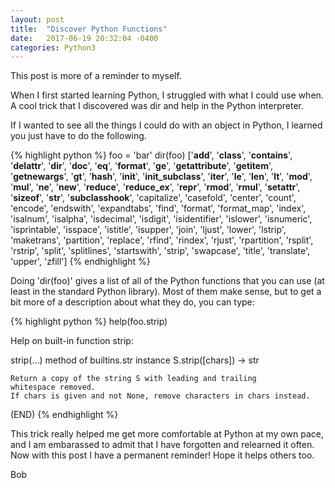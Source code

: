 ```yaml
---
layout: post
title:  "Discover Python Functions"
date:   2017-06-19 20:32:04 -0400
categories: Python3
---
```

This post is more of a reminder to myself.

When I first started learning Python, I struggled with what I could use when. A cool trick that I discovered was dir and help in the Python interpreter.

If I wanted to see all the things I could do with an object in Python, I learned you just have to do the following.

{% highlight python %}
foo = 'bar'
dir(foo)
['__add__', '__class__', '__contains__', '__delattr__', '__dir__', '__doc__', '__eq__', '__format__', '__ge__', '__getattribute__', '__getitem__', '__getnewargs__', '__gt__', '__hash__', '__init__', '__init_subclass__', '__iter__', '__le__', '__len__', '__lt__', '__mod__', '__mul__', '__ne__', '__new__', '__reduce__', '__reduce_ex__', '__repr__', '__rmod__', '__rmul__', '__setattr__', '__sizeof__', '__str__', '__subclasshook__', 'capitalize', 'casefold', 'center', 'count', 'encode', 'endswith', 'expandtabs', 'find', 'format', 'format_map', 'index', 'isalnum', 'isalpha', 'isdecimal', 'isdigit', 'isidentifier', 'islower', 'isnumeric', 'isprintable', 'isspace', 'istitle', 'isupper', 'join', 'ljust', 'lower', 'lstrip', 'maketrans', 'partition', 'replace', 'rfind', 'rindex', 'rjust', 'rpartition', 'rsplit', 'rstrip', 'split', 'splitlines', 'startswith', 'strip', 'swapcase', 'title', 'translate', 'upper', 'zfill']
{% endhighlight %}

Doing 'dir(foo)' gives a list of all of the Python functions that you can use (at least in the standard Python library). Most of them make sense, but to get a bit more of a description about what they do, you can type:

{% highlight python %}
help(foo.strip)

Help on built-in function strip:

strip(...) method of builtins.str instance
    S.strip([chars]) -> str

    Return a copy of the string S with leading and trailing
    whitespace removed.
    If chars is given and not None, remove characters in chars instead.
(END)
{% endhighlight %}

This trick really helped me get more comfortable at Python at my own pace, and I am embarassed to admit that I have forgotten and relearned it often. Now with this post I have a permanent reminder! Hope it helps others too.

Bob
